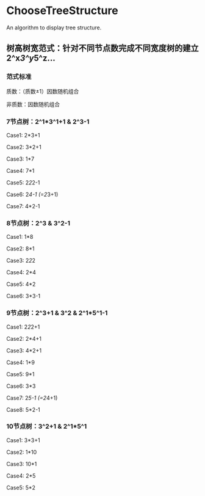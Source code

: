 # ChooseTreeStructure

An algorithm to display tree structure.

## 树高树宽范式：针对不同节点数完成不同宽度树的建立 2^x*3^y*5^z...

### 范式标准

质数：（质数±1）因数随机组合

非质数：因数随机组合

### 7节点树：2^1*3^1+1 & 2^3-1

Case1: 2*3+1

Case2: 3*2+1

Case3: 1*7

Case4: 7*1

Case5: 2*2*2-1

Case6: 2*4-1 (=2*3+1)

Case7: 4*2-1

### 8节点树：2^3 & 3^2-1

Case1: 1*8

Case2: 8*1

Case3: 2*2*2

Case4: 2*4

Case5: 4*2

Case6: 3*3-1

### 9节点树：2^3+1 & 3^2 & 2^1*5^1-1

Case1: 2*2*2+1

Case2: 2*4+1

Case3: 4*2+1

Case4: 1*9

Case5: 9*1

Case6: 3*3

Case7: 2*5-1 (=2*4+1)

Case8: 5*2-1

### 10节点树：3^2+1 & 2^1*5^1

Case1: 3*3+1

Case2: 1*10

Case3: 10*1

Case4: 2*5

Case5: 5*2
